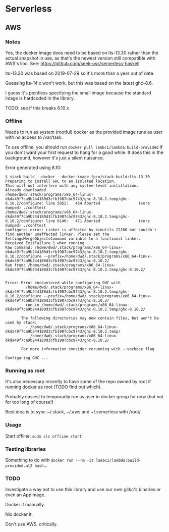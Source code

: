 # Serverless

## AWS

### Notes

Yes, the docker image does need to be based on lts-13.30 rather than the actual snapshot in use, as that's the newest version still compatible with AWS's libc. See: https://github.com/seek-oss/serverless-haskell

lts-13.30 was based on 2019-07-29 so it's more than a year out of date.

Guessing lts-14.x won't work, but this was based on the latest ghc-8.6.

I guess it's pointless specifying the small image because the standard image is hardcoded in the library.

TODO: see if this breaks 8.10.x

### Offline

Needs to run as system (rootful) docker as the provided image runs as user with no access to /var/task.

To use offline, you should run `docker pull lambci/lambda:build-provided` if you don't want your first request to hang for a good while. It does this in the background, however it's just a silent nuisance.

Error generated using 8.10:

```
$ stack build --docker --docker-image fpco/stack-build:lts-13.30
Preparing to install GHC to an isolated location.
This will not interfere with any system-level installation.
Already downloaded.                 
/home/dwd/.stack/programs/x86_64-linux-dkda49f7ca9b244180d3cfb1987cbc9743/ghc-8.10.2.temp/ghc-8.10.2/configure: line 5952:   454 Aborted                 (core dumped) ./conftest
/home/dwd/.stack/programs/x86_64-linux-dkda49f7ca9b244180d3cfb1987cbc9743/ghc-8.10.2.temp/ghc-8.10.2/configure: line 6140:   471 Aborted                 (core dumped) ./conftest
configure: error: Linker is affected by binutils 22266 but couldn't find another unaffected linker. Please set the SettingsMergeObjectsCommand variable to a functional linker.
Received ExitFailure 1 when running
Raw command: /home/dwd/.stack/programs/x86_64-linux-dkda49f7ca9b244180d3cfb1987cbc9743/ghc-8.10.2.temp/ghc-8.10.2/configure --prefix=/home/dwd/.stack/programs/x86_64-linux-dkda49f7ca9b244180d3cfb1987cbc9743/ghc-8.10.2/
Run from: /home/dwd/.stack/programs/x86_64-linux-dkda49f7ca9b244180d3cfb1987cbc9743/ghc-8.10.2.temp/ghc-8.10.2/

                   
Error: Error encountered while configuring GHC with
         /home/dwd/.stack/programs/x86_64-linux-dkda49f7ca9b244180d3cfb1987cbc9743/ghc-8.10.2.temp/ghc-8.10.2/configure --prefix=/home/dwd/.stack/programs/x86_64-linux-dkda49f7ca9b244180d3cfb1987cbc9743/ghc-8.10.2/
         run in /home/dwd/.stack/programs/x86_64-linux-dkda49f7ca9b244180d3cfb1987cbc9743/ghc-8.10.2.temp/ghc-8.10.2/
       
       The following directories may now contain files, but won't be used by stack:
         - /home/dwd/.stack/programs/x86_64-linux-dkda49f7ca9b244180d3cfb1987cbc9743/ghc-8.10.2.temp/
         - /home/dwd/.stack/programs/x86_64-linux-dkda49f7ca9b244180d3cfb1987cbc9743/ghc-8.10.2/
       
       For more information consider rerunning with --verbose flag
       
Configuring GHC ...
```


### Running as root

It's also necessary recently to have some of the repo owned by root if running docker as root (TODO find out which).

Probably easiest to temporarily run as user in docker group for now (but not for too long of course!)

Best idea is to sync ~/.stack, ~/.aws and ~/.serverless with /root/

### Usage

Start offline: `sudo sls offline start`

### Testing libraries

Something to do with `docker run --rm -it lambci/lambda:build-provided.al2 bash`...

### TODO

Investigate a way not to use this library and use our own glibc's binaries or even an AppImage.

Docker it manually.

Nix docker it.

Don't use AWS, critically.